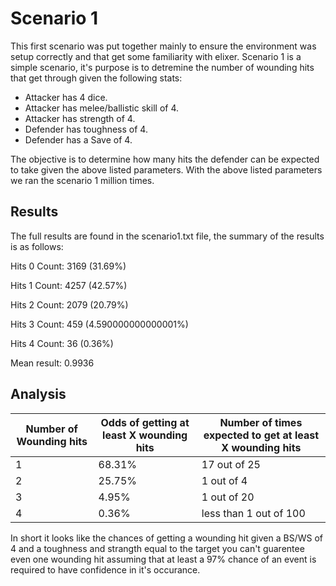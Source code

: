 # Scenario 1
This first scenario was put together mainly to ensure the environment was setup correctly and that get some familiarity with elixer. Scenario 1 is a simple scenario, it's purpose is to detremine the number of wounding hits that get through given the following stats:

- Attacker has 4 dice.
- Attacker has melee/ballistic skill of 4.
- Attacker has strength of 4.
- Defender has toughness of 4.
- Defender has a Save of 4.

The objective is to determine how many hits the defender can be expected to take given the above listed parameters. With the above listed parameters we ran the scenario 1 million times.

## Results
The full results are found in the scenario1.txt file, the summary of the results is as follows:

Hits 0	Count: 3169	 (31.69%)

Hits 1	Count: 4257	 (42.57%)

Hits 2	Count: 2079	 (20.79%)

Hits 3	Count: 459	 (4.590000000000001%)

Hits 4	Count: 36	 (0.36%)


Mean result: 0.9936

## Analysis

| Number of Wounding hits | Odds of getting at least X wounding hits | Number of times expected to get at least X wounding hits |
| ---------------------------------------- | --------------------------------------------------------- | -------------------- |
|1| 68.31% | 17 out of 25|
|2|25.75%| 1 out of 4|
|3|4.95%| 1 out of 20|
|4| 0.36% | less than 1 out of 100|

In short it looks like the chances of getting a wounding hit given a BS/WS of 4 and a toughness and strangth equal to the target you can't guarentee even one wounding hit assuming that at least a 97% chance of an event is required to have confidence in it's occurance.
